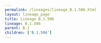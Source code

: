 ```yaml
---
permalink: /lineages/lineage_B.1.506.html
layout: lineage_page
title: Lineage B.1.506
lineage: B.1.506
parent: B.1
children: ['B.1.506']
---
```


